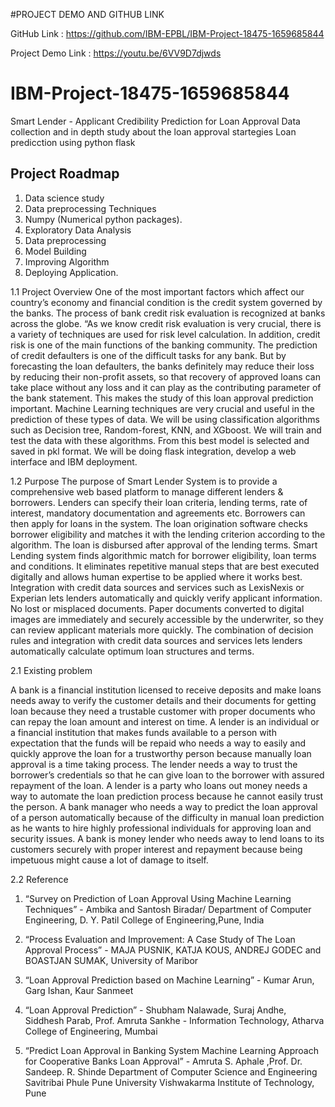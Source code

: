 #PROJECT DEMO AND GITHUB LINK

GitHub Link : https://github.com/IBM-EPBL/IBM-Project-18475-1659685844

Project Demo Link : https://youtu.be/6VV9D7djwds




# IBM-Project-18475-1659685844
Smart Lender - Applicant Credibility Prediction for Loan Approval
Data collection and in depth study about the loan approval startegies
Loan predicction using python flask

## Project Roadmap
1. Data science study 
2. Data preprocessing Techniques
3. Numpy (Numerical python packages).
4. Exploratory Data Analysis
5. Data preprocessing
6. Model Building
7. Improving Algorithm
8. Deploying Application.

1.1	Project Overview
One of the most important factors which affect our country’s economy and financial condition is the credit system governed by the banks. The process of bank credit risk evaluation is recognized at banks across the globe. “As we know credit risk evaluation is very crucial, there is a variety of techniques are used for risk level calculation. In addition, credit risk is one of the main functions of the banking community. The prediction of credit defaulters is one of the difficult tasks for any bank. But by forecasting the loan defaulters, the banks definitely may reduce their loss by reducing their non-profit assets, so that recovery of approved loans can take place without any loss and it can play as the contributing parameter of the bank statement. This makes the study of this loan approval prediction important. Machine Learning techniques are very crucial and useful in the prediction of these types of data. We will be using classification algorithms such as Decision tree, Random-forest, KNN, and XGboost. We will train and test the data with these algorithms. From this best model is selected and saved in pkl format. We will be doing flask integration, develop a web interface and IBM deployment.

1.2	Purpose
The purpose of Smart Lender System is to provide a comprehensive web based platform to manage different lenders & borrowers. Lenders can specify their loan criteria, lending terms, rate of interest, mandatory documentation and agreements etc. Borrowers can then apply for loans in the system. The loan origination software checks borrower eligibility and matches it with the lending criterion according to the algorithm. The loan is disbursed after approval of the lending terms. Smart Lending system finds algorithmic match for borrower eligibility, loan terms and conditions. It eliminates repetitive manual steps that are best executed digitally and allows human expertise to be applied where it works best. Integration with credit data sources and services such as LexisNexis or Experian lets lenders automatically and quickly verify applicant information. No lost or misplaced documents. Paper documents converted to digital images are immediately and securely accessible by the underwriter, so they can review applicant materials more quickly. The combination of decision rules and integration with credit data sources and services lets lenders automatically calculate optimum loan structures and terms. 


2.1	Existing problem

A bank is a financial institution licensed to receive deposits and make loans needs away to verify the customer details and their documents for getting loan because they need a trustable customer with proper documents who can repay the loan amount and interest on time. A lender is an individual or a financial institution that makes funds available to a person with expectation that the funds will be repaid who needs a way to easily and quickly approve the loan for a trustworthy person because manually loan approval is a time taking process. The lender needs a way to trust the borrower’s credentials so that he can give loan to the borrower with assured repayment of the loan. A lender is a party who loans out money needs a way to automate the loan prediction process because he cannot easily trust the person. A bank manager who needs a way to predict the loan approval of a person automatically because of the difficulty in manual loan prediction as he wants to hire highly professional individuals for approving loan and security issues. A bank is money lender who needs away to lend loans to its customers securely with proper interest and repayment because being impetuous might cause a lot of damage to itself. 

2.2	Reference

1.	“Survey on Prediction of Loan Approval Using Machine Learning Techniques” - Ambika and Santosh Biradar/ Department of Computer Engineering, D. Y. Patil College of Engineering,Pune, India

2.	“Process Evaluation and Improvement: A Case Study of The Loan Approval Process” - MAJA PUSNIK, KATJA KOUS, ANDREJ GODEC and BOASTJAN SUMAK, University of Maribor

3.	“Loan Approval Prediction based on Machine Learning” - Kumar Arun, Garg Ishan, Kaur Sanmeet

4.	“Loan Approval Prediction” - Shubham Nalawade, Suraj Andhe, Siddhesh Parab, Prof. Amruta Sankhe - Information Technology, Atharva College of Engineering, Mumbai

5.	“Predict Loan Approval in Banking System Machine Learning Approach for Cooperative Banks Loan Approval” - Amruta S. Aphale ,Prof. Dr. Sandeep. R. Shinde Department of Computer Science and Engineering Savitribai Phule Pune University Vishwakarma Institute of Technology, Pune




